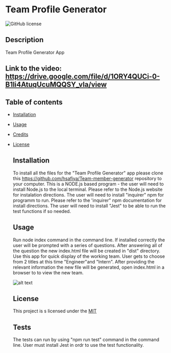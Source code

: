 # Team Profile Generator
  ![GitHub license](https://img.shields.io/badge/license-MIT-blue.svg)

  ## Description
  Team Profile Generator App
  
  ## Link to the video: https://drive.google.com/file/d/1ORY4QUCi-0-B1Ii4AtuqUcuMQQSY_vIa/view

## Table of contents
* [Installation](#installation)
* [Usage](#usage)
* [Credits](#credits)
* [License](#licence)
  

  ## Installation
  
  To install all the files for the "Team Profile Generator" app please clone this https://github.com/hsafiya/Team-member-generator repository to your computer. 
This is a NODE.js based program - the user will need to install Node.js to the local terminal. Please refer to the Node.js website for instalation directions.
The user will need to install "inquirer" npm for programm to run. Please refer to the 'inquirer" npm documentation for install directions.
The user will need to install "Jest" to be able to run the test functions if so needed.
  
  ## Usage
  Run node index command in the command line. If installed correctly the user will be prompted with a series of questions. After answering all of the question the new index.html file will be created in "dist" directory.
  Use this app for quick display of the working team. User gets to choose from 2 titles at this time "Engineer"and "Intern". After providing the relevant information the new file will be generated, open index.html in a browser to to view the new team.
  
  ![alt text](src/screenshot.PNG)

  ## License
  This project is s licensed under the [MIT](LICENSE)
    

  ## Tests
 
  The tests can run by using "npm run test" command in the command line. User must install Jest in ordr to use the test functionality.
